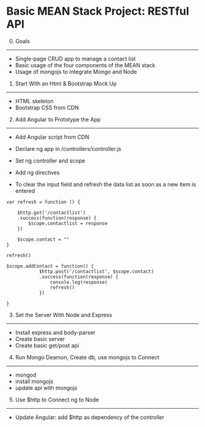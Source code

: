 
Basic MEAN Stack Project: RESTful API
===

0. Goals
---
* Single-page CRUD app to manage a contact list
* Basic usage of the four components of the MEAN stack
* Usage of mongojs to integrate Mongo and Node


1. Start With an Html & Bootstrap Mock Up
---
* HTML skeleton
* Bootstrap CSS from CDN


2. Add Angular to Prototype the App
---
* Add Angular script from CDN
* Declare ng app in /controllers/controller.js
* Set ng controller and scope
* Add ng directives

* To clear the input field and refresh the data list as soon as a new item is entered

```
var refresh = function () {

	$http.get('/contactlist')
	.success(function(response) {
		$scope.contactlist = response
	})
	
	$scope.contact = ""
}

refresh()

$scope.addContact = function() {
			$http.post('/contactlist', $scope.contact)
			.success(function(response) {
				console.log(response)
				refresh()
			})

}
```


3. Set the Server With Node and Express
---
* Install express and body-parser
* Create basic server
* Create basic get/post api


4. Run Mongo Deamon, Create db, use mongojs to Connect
---
* mongod
* install mongojs
* update api with mongojs


5. Use $http to Connect ng to Node
---
* Update Angular: add $http as dependency of the controller
















